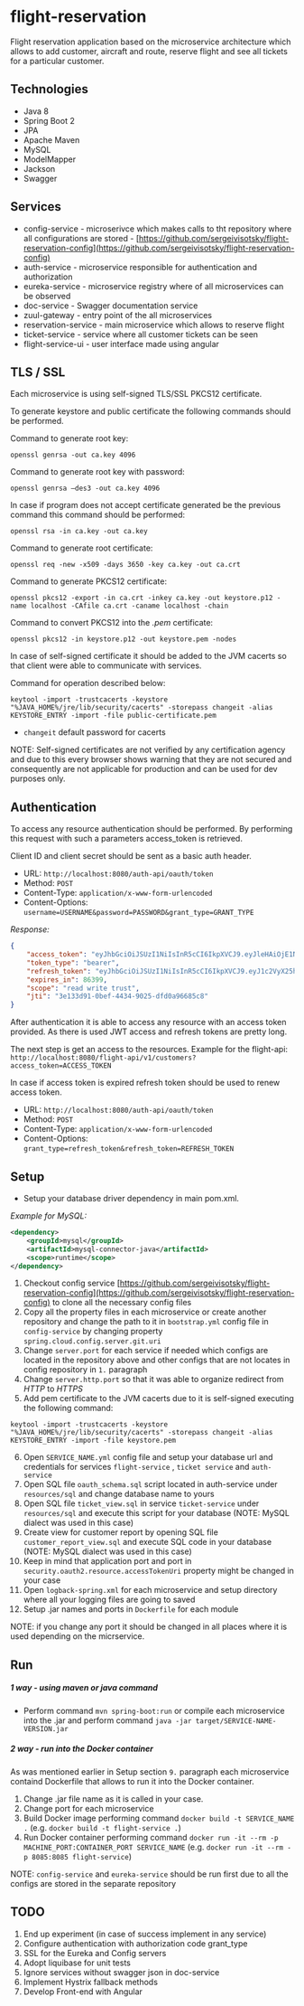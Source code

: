 # flight-reservation
Flight reservation application based on the microservice architecture which allows to add customer, aircraft and route, reserve flight and see all tickets for a particular customer.

## Technologies
* Java 8
* Spring Boot 2
* JPA
* Apache Maven
* MySQL
* ModelMapper
* Jackson
* Swagger

## Services
* config-service - microserivce which makes calls to tht repository where all configurations are stored - [https://github.com/sergeivisotsky/flight-reservation-config](https://github.com/sergeivisotsky/flight-reservation-config)
* auth-service - microservice responsible for authentication and authorization
* eureka-service - microservice registry where of all microservices can be observed
* doc-service - Swagger documentation service
* zuul-gateway - entry point of the all microservices
* reservation-service - main microservice which allows to reserve flight
* ticket-service - service where all customer tickets can be seen
* flight-service-ui - user interface made using angular

## TLS / SSL
Each microservice is using self-signed TLS/SSL PKCS12 certificate.

To generate keystore and public certificate the following commands should be performed.

Command to generate root key:
```text
openssl genrsa -out ca.key 4096
```

Command to generate root key with password:
```text
openssl genrsa –des3 -out ca.key 4096
```

In case if program does not accept certificate generated be the previous command this command should be performed:
```text
openssl rsa -in ca.key -out ca.key
```

Command to generate root certificate:
```text
openssl req -new -x509 -days 3650 -key ca.key -out ca.crt
```

Command to generate PKCS12 certificate:
```text
openssl pkcs12 -export -in ca.crt -inkey ca.key -out keystore.p12 -name localhost -CAfile ca.crt -caname localhost -chain
```

Command to convert PKCS12 into the _.pem_ certificate:
```text
openssl pkcs12 -in keystore.p12 -out keystore.pem -nodes
```

In case of self-signed certificate it should be added to the JVM cacerts so that client were able to communicate with services.

Command for operation described below:
```text
keytool -import -trustcacerts -keystore "%JAVA_HOME%/jre/lib/security/cacerts" -storepass changeit -alias KEYSTORE_ENTRY -import -file public-certificate.pem
```

* `changeit` default password for cacerts

NOTE: Self-signed certificates are not verified by any certification agency and due to this every browser shows warning that they are not secured and consequently are not applicable for production and can be used for dev purposes only.

## Authentication
To access any resource authentication should be performed. By performing this request with such a parameters access_token is retrieved.

Client ID and client secret should be sent as a basic auth header.

* URL: `http://localhost:8080/auth-api/oauth/token`
* Method: `POST`
* Content-Type: `application/x-www-form-urlencoded`
* Content-Options: `username=USERNAME&password=PASSWORD&grant_type=GRANT_TYPE`

_Response:_
```json
{
    "access_token": "eyJhbGciOiJSUzI1NiIsInR5cCI6IkpXVCJ9.eyJleHAiOjE1NDIzODg2MzMsInVzZXJfbmFtZSI6ImFkbWluIiwiYXV0aG9yaXRpZXMiOlsiUk9MRV9VU0VSIiwiUk9MRV9BRE1JTiJdLCJqdGkiOiIzZTEzM2Q5MS0wYmVmLTQ0MzQtOTAyNS1kZmQwYTk2Njg1YzgiLCJjbGllbnRfaWQiOiJ0cnVzdGVkLWNsaWVudCIsInNjb3BlIjpbInJlYWQiLCJ3cml0ZSIsInRydXN0Il19.GHfKu8p7sEIBKPOoH7iknWj5eBffaoPEa2e3YZ3EAS-RFWpLi2-BK0rQd6FOtSdpNd9GOf6yvfcdmBWN7wrq9mS4RWVuhdSm8AaP-SOvntVIydvW-5m_32OGTS7r2Vlxjal0EkPisgHmFKMNYnPQw3D8R0St3NV32ycwOlpqCAaJFjuAO5iqhq0IuxUOJjGplqqNI9ubdd9qvZ7giHMbXhBbaBzsVBgzlQLkZAxN11VytqzVaC0ZL-BjKoNVgxPmTWtmY5rNgk9aqwvFw0hefzvlKkDmYuDDGK8g9C1J56MiY-HyVwKkbki3D08LC8hU4idzVxG7g9G6TVuUbKNjiA",
    "token_type": "bearer",
    "refresh_token": "eyJhbGciOiJSUzI1NiIsInR5cCI6IkpXVCJ9.eyJ1c2VyX25hbWUiOiJhZG1pbiIsInNjb3BlIjpbInJlYWQiLCJ3cml0ZSIsInRydXN0Il0sImF0aSI6IjNlMTMzZDkxLTBiZWYtNDQzNC05MDI1LWRmZDBhOTY2ODVjOCIsImV4cCI6MTU0MjU2MTQzMywiYXV0aG9yaXRpZXMiOlsiUk9MRV9VU0VSIiwiUk9MRV9BRE1JTiJdLCJqdGkiOiI4OWIzMjA3OC1jMDczLTQ4MDctOWVmZS04MjYzNDkxMjYyMGIiLCJjbGllbnRfaWQiOiJ0cnVzdGVkLWNsaWVudCJ9.APVVEQjLxnPiCS_Ri4AVhjgcRG_UrDZ-lIdEGNxsnyh0S23lt2A2xr3UrWfH9HjeQKsLsJs4Xgz00YlZfk3Ls_ttr1CUEIybHWu58Cq4JrypLIplUnhcGi6ZewAJWlolwrpLQTQEisemg7WbgKxohTn-RdMsXruhP8N389F5cdYWnh6RvuN2bXwS3Ga4rO2dZOIECDntGt3mefhbREgH5e1i-EvHt2l6ertqrbVqAiudbpwVGaDyYuZAh8xTj6ZXpkOqhm6XODmUpCT9tOXyEdSnErvmZJTOEswuloWnsWdlpmQbrirUub_nr7Yx5Z5ilDUwiYL9wbcoS6XL4yrfJQ",
    "expires_in": 86399,
    "scope": "read write trust",
    "jti": "3e133d91-0bef-4434-9025-dfd0a96685c8"
}
```

After authentication it is able to access any resource with an access token provided. As there is used JWT access and refresh tokens are pretty long.

The next step is get an access to the resources. Example for the flight-api: `http://localhost:8080/flight-api/v1/customers?access_token=ACCESS_TOKEN`

In case if access token is expired refresh token should be used to renew access token.

* URL: `http://localhost:8080/auth-api/oauth/token`
* Method: `POST`
* Content-Type: `application/x-www-form-urlencoded`
* Content-Options: `grant_type=refresh_token&refresh_token=REFRESH_TOKEN`

## Setup
* Setup your database driver dependency in main pom.xml.

_Example for MySQL:_
```xml
<dependency>
    <groupId>mysql</groupId>
    <artifactId>mysql-connector-java</artifactId>
    <scope>runtime</scope>
</dependency>
```

1. Checkout config service [https://github.com/sergeivisotsky/flight-reservation-config](https://github.com/sergeivisotsky/flight-reservation-config) to clone all the necessary config files
2. Copy all the property files in each microservice or create another repository and change the path to it in `bootstrap.yml` config file in `config-service` by changing property `spring.cloud.config.server.git.uri`
3. Change `server.port` for each service if needed which configs are located in the repository above and other configs that are not locates in config repository in `1.` paragraph
4. Change `server.http.port` so that it was able to organize redirect from _HTTP_ to _HTTPS_
5. Add pem certificate to the JVM cacerts due to it is self-signed executing the following command:
```text
keytool -import -trustcacerts -keystore "%JAVA_HOME%/jre/lib/security/cacerts" -storepass changeit -alias KEYSTORE_ENTRY -import -file keystore.pem
```
6. Open `SERVICE_NAME.yml` config file and setup your database url and credentials for services `flight-service` , `ticket service` and `auth-service`
7. Open SQL file `oauth_schema.sql` script located in auth-service under `resources/sql` and change database name to yours
8. Open SQL file `ticket_view.sql` in service `ticket-service` under `resources/sql` and execute this script for your database (NOTE: MySQL dialect was used in this case) 
9. Create view for customer report by opening SQL file `customer_report_view.sql` and execute SQL code in your database (NOTE: MySQL dialect was used in this case)
10. Keep in mind that application port and port in `security.oauth2.resource.accessTokenUri` property might be changed in your case
11. Open `logback-spring.xml` for each microservice and setup directory where all your logging files are going to saved
12. Setup .jar names and ports in `Dockerfile` for each module

NOTE: if you change any port it should be changed in all places where it is used depending on the micrservice.

## Run
##### 1 way - using maven or java command
* Perform command `mvn spring-boot:run` or compile each microservice into the .jar and perform command `java -jar target/SERVICE-NAME-VERSION.jar`

##### 2 way - run into the Docker container
As was mentioned earlier in Setup section `9.` paragraph each microservice containd Dockerfile that allows to run it into the Docker container.
1. Change .jar file name as it is called in your case.
2. Change port for each microservice
3. Build Docker image performing command `docker build -t SERVICE_NAME .` (e.g. `docker build -t flight-service .`)
4. Run Docker container performing command `docker run -it --rm -p MACHINE_PORT:CONTAINER_PORT SERVICE_NAME` (e.g. `docker run -it --rm -p 8085:8085 flight-service`)

NOTE: `config-service` and `eureka-service` should be run first due to all the configs are stored in the separate repository

## TODO
1. End up experiment (in case of success implement in any service)
2. Configure authentication with authorization code grant_type
3. SSL for the Eureka and Config servers
4. Adopt liquibase for unit tests
5. Ignore services without swagger json in doc-service
6. Implement Hystrix fallback methods
7. Develop Front-end with Angular